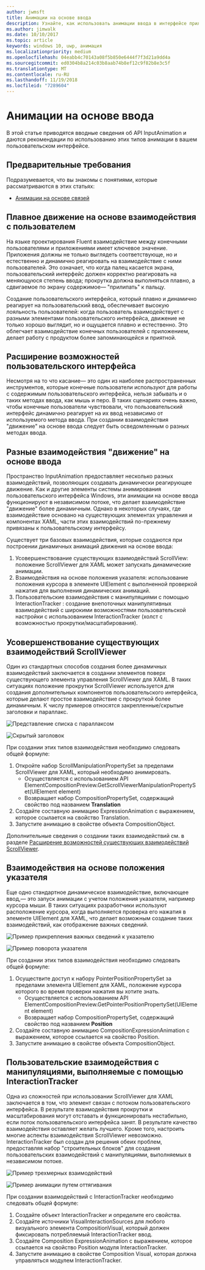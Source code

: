 ```yaml
---
author: jwmsft
title: Анимации на основе ввода
description: Узнайте, как использовать анимации ввода в интерфейсе приложения.
ms.author: jimwalk
ms.date: 10/10/2017
ms.topic: article
keywords: windows 10, uwp, анимация
ms.localizationpriority: medium
ms.openlocfilehash: 04eabb4c70143a08f5b850e6444f7f3d21a9dd4a
ms.sourcegitcommit: ed0304b8a214c03b8aab74b8ef12c9f82b8e3c5f
ms.translationtype: MT
ms.contentlocale: ru-RU
ms.lasthandoff: 11/19/2018
ms.locfileid: "7289604"
---
```

# <a name="input-driven-animations"></a>Анимации на основе ввода

В этой статье приводятся вводные сведения об API InputAnimation и даются рекомендации по использованию этих типов анимации в вашем пользовательском интерфейсе.

## <a name="prerequisites"></a>Предварительные требования

Подразумевается, что вы знакомы с понятиями, которые рассматриваются в этих статьях:

- [Анимации на основе связей](relation-animations.md)

## <a name="smooth-motion-driven-from-user-interactions"></a>Плавное движение на основе взаимодействия с пользователем

На языке проектирования Fluent взаимодействие между конечными пользователями и приложениями имеет ключевое значение. Приложения должны не только выглядеть соответствующе, но и естественно и динамично реагировать на взаимодействие с ними пользователей. Это означает, что когда палец касается экрана, пользовательский интерфейс должен корректно реагировать на меняющуюся степень ввода; прокрутка должна выполняться плавно, а сдвигаемое по экрану содержимое— "прилипать" к пальцу.

Создание пользовательского интерфейса, который плавно и динамично реагирует на пользовательский ввод, обеспечивает высокую лояльность пользователей: когда пользователь взаимодействует с разными элементами пользовательского интерфейса, движение не только хорошо выглядит, но и ощущается плавно и естественно. Это облегчает взаимодействие конечных пользователей с приложением, делает работу с продуктом более запоминающейся и приятной.

## <a name="expanding-past-just-touch"></a>Расширение возможностей пользовательского интерфейса

Несмотря на то что касание— это один из наиболее распространенных инструментов, которые конечные пользователи используют для работы с содержимым пользовательского интерфейса, нельзя забывать и о таких методах ввода, как мышь и перо. В таких сценариях очень важно, чтобы конечные пользователи чувствовали, что пользовательский интерфейс динамично реагирует на их ввод независимо от используемого метода ввода. При создании взаимодействия "движение" на основе ввода следует быть осведомленным о разных методах ввода.

## <a name="different-input-driven-motion-experiences"></a>Разные взаимодействия "движение" на основе ввода

Пространство InputAnimation предоставляет несколько разных взаимодействий, позволяющих создавать динамически реагирующее движение. Как и другие элементы системы анимирования пользовательского интерфейса Windows, эти анимации на основе ввода функционируют в независимом потоке, что делает взаимодействие "движение" более динамичным. Однако в некоторых случаях, где взаимодействие основано на существующих элементах управления и компонентах XAML, части этих взаимодействий по-прежнему привязаны к пользовательскому интерфейсу.

Существует три базовых взаимодействия, которые создаются при построении динамичных анимаций движения на основе ввода:

1. Усовершенствование существующих взаимодействий ScrollView: положение ScrollViewer для XAML может запускать динамические анимации.
1. Взаимодействия на основе положения указателя: использование положения курсора в элементе UIElement с выполненной проверкой нажатия для выполнения динамических анимаций.
1. Пользовательские взаимодействия с манипуляциями с помощью InteractionTracker : создание внепоточных манипулятивных взаимодействий с широкими возможностями пользовательской настройки с использованием InteractionTracker (холст с возможностью прокрутки/масштабирования).

## <a name="enhancing-existing-scrollviewer-experiences"></a>Усовершенствование существующих взаимодействий ScrollViewer

Один из стандартных способов создания более динамичных взаимодействий заключается в создании элементов поверх существующего элемента управления ScrollViewer для XAML. В таких ситуациях положение прокрутки ScrollViewer используется для создания дополнительных компонентов пользовательского интерфейса, которые делают простое взаимодействие с прокруткой более динамичным. К числу примеров относятся закрепленные/скрытые заголовки и параллакс.

![Представление списка с параллаксом](images/animation/parallax.gif)

![Скрытый заголовок](images/animation/shy-header.gif)

При создании этих типов взаимодействия необходимо следовать общей формуле:

1. Откройте набор ScrollManipulationPropertySet за пределами ScrollViewer для XAML, который необходимо анимировать.
    - Осуществляется с использованием API ElementCompositionPreview.GetScrollViewerManipulationPropertySet(UIElement element)
    - Возвращает набор CompositionPropertySet, содержащий свойство под названием **Translation**
1. Создайте составную анимацию ExpressionAnimation с выражением, которое ссылается на свойство Translation.
1. Запустите анимацию в свойстве объекта CompositionObject.

Дополнительные сведения о создании таких взаимодействий см. в разделе [Расширение возможностей существующих взаимодействий ScrollViewer](scroll-input-animations.md).

## <a name="pointer-position-driven-experiences"></a>Взаимодействия на основе положения указателя

Еще одно стандартное динамическое взаимодействие, включающее ввод,— это запуск анимации с учетом положения указателя, например курсора мыши. В таких ситуациях разработчики используют расположение курсора, когда выполняется проверка его нажатия в элементе UIElement для XAML, что делает возможным создание таких взаимодействий, как отображение важных сведений.

![Пример прикрепления важных сведений к указателю](images/animation/spotlight-reveal.gif)

![Пример поворота указателя](images/animation/pointer-rotate.gif)

При создании этих типов взаимодействия необходимо следовать общей формуле:

1. Осуществите доступ к набору PointerPositionPropertySet за пределами элемента UIElement для XAML, положение курсора которого во время проверки нажатия вы хотите знать.
    - Осуществляется с использованием API ElementCompositionPreview.GetPointerPositionPropertySet(UIElement element)
    - Возвращает набор CompositionPropertySet, содержащий свойство под названием **Position**
1. Создайте составную анимацию CompositionExpressionAnimation с выражением, которое ссылается на свойство Position.
1. Запустите анимацию в свойстве объекта CompositionObject.

## <a name="custom-manipulation-experiences-with-interactiontracker"></a>Пользовательские взаимодействия с манипуляциями, выполняемые с помощью InteractionTracker

Одна из сложностей при использовании ScrollViewer для XAML заключается в том, что элемент связан с потоком пользовательского интерфейса. В результате взаимодействия прокрутки и масштабирования могут отставать и функционировать нестабильно, если поток пользовательского интерфейса занят. В результате качество взаимодействия оставляет желать лучшего. Кроме того, настроить многие аспекты взаимодействия ScrollViewer невозможно. InteractionTracker был создан для решения обеих проблем, предоставляя набор "строительных блоков" для создания пользовательских взаимодействий с манипуляциями, выполняемых в независимом потоке.

![Пример трехмерных взаимодействий](images/animation/interactions-3d.gif)

![Пример анимации путем оттягивания](images/animation/pull-to-animate.gif)

При создании взаимодействий с InteractionTracker необходимо следовать общей формуле:

1. Создайте объект InteractionTracker и определите его свойства.
1. Создайте источники VisualInteractionSources для любого визуального элемента CompositionVisual, который должен фиксировать потребляемый InteractionTracker ввод.
1. Создайте Composition ExpressionAnimation с выражением, которое ссылается на свойство Position модуля InteractionTracker.
1. Запустите анимацию в свойстве Composition Visual, которая должна управляться модулем InteractionTracker.
